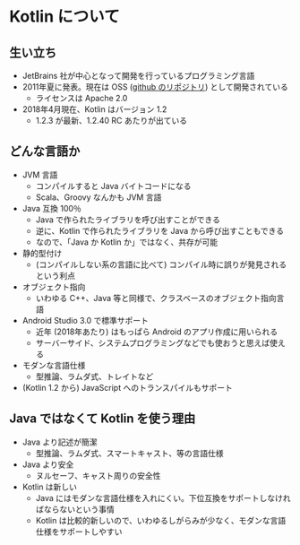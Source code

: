 # Kotlin について

## 生い立ち

* JetBrains 社が中心となって開発を行っているプログラミング言語
* 2011年夏に発表。現在は OSS ([github のリポジトリ](https://github.com/JetBrains/kotlin)) として開発されている
  * ライセンスは Apache 2.0
* 2018年4月現在、Kotlin はバージョン 1.2
  * 1.2.3 が最新、1.2.40 RC あたりが出ている

## どんな言語か

* JVM 言語
  * コンパイルすると Java バイトコードになる
  * Scala、Groovy なんかも JVM 言語
* Java 互換 100％
  * Java で作られたライブラリを呼び出すことができる
  * 逆に、Kotlin で作られたライブラリを Java から呼び出すこともできる
  * なので、「Java か Kotlin か」ではなく、共存が可能
* 静的型付け
  * (コンパイルしない系の言語に比べて) コンパイル時に誤りが発見されるという利点
* オブジェクト指向
  * いわゆる C++、Java 等と同様で、クラスベースのオブジェクト指向言語
* Android Studio 3.0 で標準サポート
  * 近年 (2018年あたり) はもっぱら Android のアプリ作成に用いられる
  * サーバーサイド、システムプログラミングなどでも使おうと思えば使える
* モダンな言語仕様
  * 型推論、ラムダ式、トレイトなど
* (Kotlin 1.2 から) JavaScript へのトランスパイルもサポート

## Java ではなくて Kotlin を使う理由

* Java より記述が簡潔
  * 型推論、ラムダ式、スマートキャスト、等の言語仕様
* Java より安全
  * ヌルセーフ、キャスト周りの安全性
* Kotlin は新しい
  * Java にはモダンな言語仕様を入れにくい。下位互換をサポートしなければならないという事情
  * Kotlin は比較的新しいので、いわゆるしがらみが少なく、モダンな言語仕様をサポートしやすい

